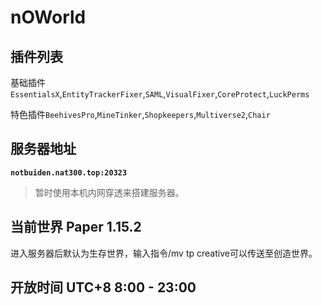 # nOWorld

## 插件列表
基础插件`EssentialsX`,`EntityTrackerFixer`,`SAML`,`VisualFixer`,`CoreProtect`,`LuckPerms`

特色插件`BeehivesPro`,`MineTinker`,`Shopkeepers`,`Multiverse2`,`Chair`

## 服务器地址

**`notbuiden.nat300.top:20323`**

> 暂时使用本机内网穿透来搭建服务器。


## 当前世界 Paper 1.15.2
进入服务器后默认为生存世界，输入指令/mv tp creative可以传送至创造世界。

## 开放时间 UTC+8 8:00 - 23:00
